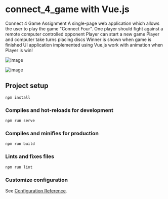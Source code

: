 # connect_4_game with Vue.js
Connect 4 Game Assignment
A single-page web application which allows the user to play the game "Connect Four".
One player should fight against a remote computer controlled opponent 
Player can start a new game
Player and computer take turns placing discs
Winner is shown when game is finished
UI application implemented using Vue.js
work with animation when Player is win!

![image](https://user-images.githubusercontent.com/97397382/151800700-60d23243-e491-4472-9805-3791a2ab9fbd.png)

![image](https://user-images.githubusercontent.com/97397382/151801375-d2311582-2826-4ac5-b370-eabf752e2327.png)

## Project setup
```
npm install
```

### Compiles and hot-reloads for development
```
npm run serve
```

### Compiles and minifies for production
```
npm run build
```

### Lints and fixes files
```
npm run lint
```

### Customize configuration
See [Configuration Reference](https://cli.vuejs.org/config/).
